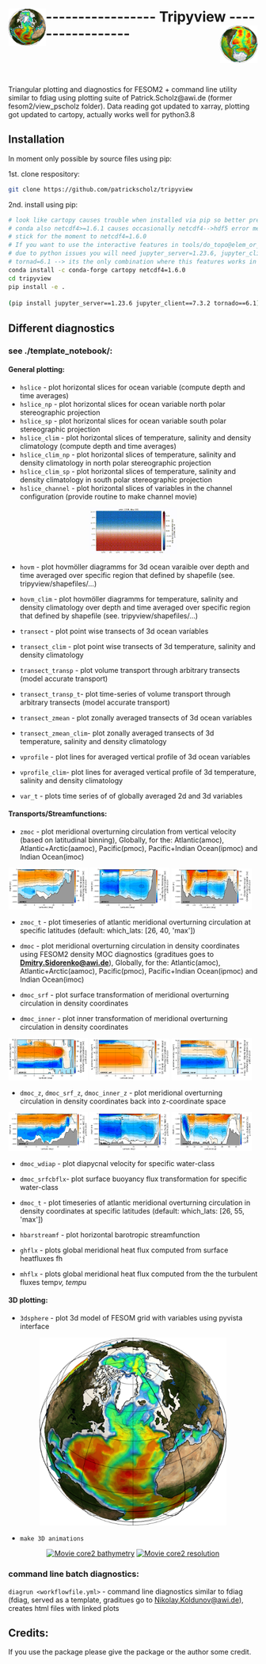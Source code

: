 # <img src="tripyview/tripyview_icon_NH.png" width=15% align="left" > ----------------- Tripyview ----------------- <img src="tripyview/tripyview_icon_SH.png" width=15% align="right" >
<br />
<br />
<br />
<br />
Triangular plotting and diagnostics for FESOM2 + command line utility similar to 
fdiag using plotting suite of Patrick.Scholz@awi.de (former fesom2/view_pscholz folder). 
Data reading got updated to xarray, plotting got updated to cartopy, actually works well for python3.8
<br />

## Installation

In moment only possible by source files using pip:

1st. clone respository: 
```bash
git clone https://github.com/patrickscholz/tripyview
```

2nd. install using pip: 
```bash
# look like cartopy causes trouble when installed via pip so better preinstall via
# conda also netcdf4>=1.6.1 causes occasionally netcdf4-->hdf5 error messages, therefor 
# stick for the moment to netcdf4=1.6.0
# If you want to use the interactive features in tools/do_topo@elem_or_node.ipynb
# due to python issues you will need jupyter_server=1.23.6, jupyter_client=7.3.2, 
# tornad=6.1 --> its the only combination where this features works in moment!!!
conda install -c conda-forge cartopy netcdf4=1.6.0
cd tripyview
pip install -e .

(pip install jupyter_server==1.23.6 jupyter_client==7.3.2 tornado==6.1)
```

## Different diagnostics
### see ./template_notebook/:

#### General plotting: 
* `hslice`       - plot horizontal slices for ocean variable (compute depth and time averages)
* `hslice_np`    - plot horizontal slices for ocean variable north polar stereographic projection
* `hslice_sp`    - plot horizontal slices for ocean variable south polar stereographic projection
* `hslice_clim`  - plot horizontal slices of temperature, salinity and density climatology (compute depth and time averages)
* `hslice_clim_np` - plot horizontal slices of temperature, salinity and density climatology in north polar stereographic projection
* `hslice_clim_sp` - plot horizontal slices of temperature, salinity and density climatology in south polar stereographic projection
* `hslice_channel` - plot horizontal slices of variables in the channel configuration (provide routine to make channel movie)

<p align="center" width="100%">
  <img width=35% src="tripyview/tripyview_mov_channel.gif">
</p>

* `hovm`         - plot hovmöller diagramms for 3d ocean varaible over depth and time averaged over
specific region that defined by shapefile (see. tripyview/shapefiles/...)
* `hovm_clim`    - plot hovmöller diagramms for  temperature, salinity and density climatology 
over depth and time averaged over specific region that defined by shapefile (see. tripyview/shapefiles/...)

* `transect`         - plot point wise transects of 3d ocean varíables
* `transect_clim`    - plot point wise transects of 3d temperature, salinity and density climatology
* `transect_transp`  - plot volume transport through arbitrary transects (model accurate transport)
* `transect_transp_t`- plot time-series of volume transport through arbitrary transects (model accurate transport)
* `transect_zmean`   - plot zonally averaged transects of 3d ocean varíables
* `transect_zmean_clim`- plot zonally averaged transects of 3d temperature, salinity and density climatology

* `vprofile`     - plot lines for averaged vertical profile of 3d ocean varíables
* `vprofile_clim`- plot lines for averaged vertical profile of 3d temperature, salinity and density climatology

* `var_t`        - plots time series of of globally averaged 2d and 3d variables 

#### Transports/Streamfunctions: 
* `zmoc`         - plot meridional overturning circulation from vertical velocity (based on latitudinal binning), Globally, 
for the: Atlantic(amoc), Atlantic+Arctic(aamoc), Pacific(pmoc), Pacific+Indian Ocean(ipmoc) and Indian Ocean(imoc)

<p align="left" width="100%">
  <img width=32% src="tripyview/tripyview_zAMOC.png">
  <img width=32% src="tripyview/tripyview_zIPMOC.png">
  <img width=32% src="tripyview/tripyview_zGMOC.png">
</p>

* `zmoc_t`       - plot timeseries of atlantic meridional overturning circulation at specific latitudes 
(default: which_lats: [26, 40, 'max'])

* `dmoc`         - plot meridional overturning circulation in density  coordinates using FESOM2 density MOC diagnostics (graditues goes to **Dmitry.Sidorenko@awi.de**), Globally, 
for the: Atlantic(amoc), Atlantic+Arctic(aamoc), Pacific(pmoc), Pacific+Indian Ocean(ipmoc) and Indian Ocean(imoc)
* `dmoc_srf`     - plot surface transformation of meridional overturning circulation in density coordinates
* `dmoc_inner`   - plot inner transformation of meridional overturning circulation in density coordinates

<p align="left" width="100%">
  <img width=32% src="tripyview/tripyview_dAMOC.png">
  <img width=32% src="tripyview/tripyview_dAMOC_srf.png">
  <img width=32% src="tripyview/tripyview_dAMOC_inner.png">
</p>

* `dmoc_z`, `dmoc_srf_z`, `dmoc_inner_z` - plot meridional overturning circulation in density coordinates back into z-coordinate space 

<p align="left" width="100%">
  <img width=32% src="tripyview/tripyview_dAMOC_z.png">
  <img width=32% src="tripyview/tripyview_dIPMOC_z.png">
  <img width=32% src="tripyview/tripyview_dGMOC_z.png">
</p>

* `dmoc_wdiap`   - plot diapycnal velocity for specific water-class

* `dmoc_srfcbflx`- plot surface buoyancy flux transformation for specific water-class

* `dmoc_t`       - plot timeseries of atlantic meridional overturning circulation in density coordinates at specific latitudes 
(default: which_lats: [26, 55, 'max'])

* `hbarstreamf`  - plot horizontal barotropic streamfunction 

* `ghflx`        - plots global meridional heat flux computed from surface heatfluxes fh
* `mhflx`        - plots global meridional heat flux computed from the the turbulent fluxes temp*v, temp*u

#### 3D plotting: 
* `3dsphere`     - plot 3d model of FESOM grid with variables using pyvista interface
<p align="center" width="100%">
  <img width=75% src="tripyview/tripyview_icon_NH.png">
</p>

* `make 3D animations`
<p align="center" width="100%">
<a href="https://www.youtube.com/watch?v=Gokzel60GFk" title="Movie core2 bathymetry"><img width=45% src="https://img.youtube.com/vi/Gokzel60GFk/hqdefault.jpg" alt="Movie core2 bathymetry"/></a> <a href="https://www.youtube.com/watch?v=_8onDgsbLiQ" title="Movie core2 resolution"><img width=45% src="https://img.youtube.com/vi/_8onDgsbLiQ/hqdefault.jpg" alt="Movie core2 resolution"/></a>
</p>

### command line batch diagnostics:
`diagrun <workflowfile.yml>` - command line diagnostics similar to fdiag (fdiag, served as a 
template, graditues go to Nikolay.Koldunov@awi.de), creates html files with linked plots

## Credits:
If you use the package please give the package or the author some credit.

